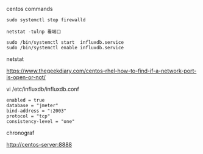 centos commands

```
sudo systemctl stop firewalld

netstat -tulnp 看端口

sudo /bin/systemctl start  influxdb.service
sudo /bin/systemctl enable influxdb.service
```



netstat

https://www.thegeekdiary.com/centos-rhel-how-to-find-if-a-network-port-is-open-or-not/



vi /etc/influxdb/influxdb.conf

```
enabled = true
database = "jmeter"
bind-address = ":2003"
protocol = "tcp"
consistency-level = "one"
```

chronograf

[http://centos-server:8888](http://centos-server:8888/)


